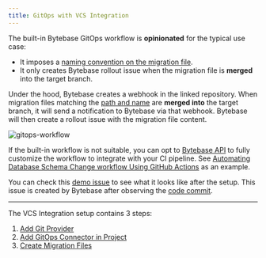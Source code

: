 ```yaml
---
title: GitOps with VCS Integration
---
```


The built-in Bytebase GitOps workflow is **opinionated** for the typical use case:

- It imposes a [naming convention on the migration file](/docs/vcs-integration/create-migration-files/).
- It only creates Bytebase rollout issue when the migration file is **merged** into the target branch.

Under the hood, Bytebase creates a webhook in the linked repository. When migration
files matching the [path and name](/docs/vcs-integration/create-migration-files/) are **merged into** the target branch, it will send a notification to Bytebase via that webhook.
Bytebase will then create a rollout issue with the migration file content.

![gitops-workflow](/content/docs/vcs-integration/overview/gitops-workflow.webp)

If the built-in workflow is not suitable, you can opt to [Bytebase API](/docs/api/overview/) to fully customize the workflow to
integrate with your CI pipeline. See [Automating Database Schema Change workflow Using GitHub Actions](/docs/tutorials/github-ci/) as an example.

You can check this [demo issue](https://demo.bytebase.com/issue/hrprodvcs-alter-schema-add-city-102) to see what it looks like after the setup. This issue is created by Bytebase after observing the [code commit](https://github.com/s-bytebase/hr-sample/commit/5208900f520468574a9aaca17b4cb99987dbc4f6).

---

The VCS Integration setup contains 3 steps:

1. [Add Git Provider](/docs/vcs-integration/add-git-provider)
1. [Add GitOps Connector in Project](/docs/vcs-integration/add-gitops-connector)
1. [Create Migration Files](/docs/vcs-integration/create-migration-files)

